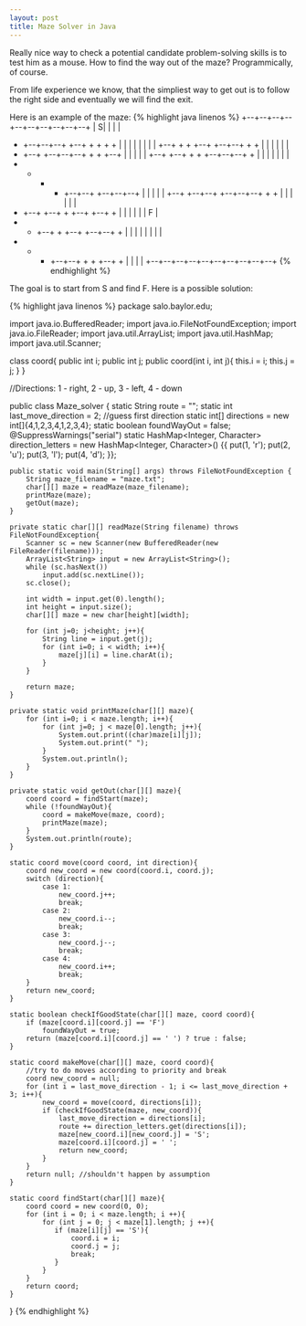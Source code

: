 ```yaml
---
layout: post
title: Maze Solver in Java
---
```

Really nice way to check a potential candidate problem-solving skills is to test him as a mouse. 
How to find the way out of the maze? Programmically, of course.

From life experience we know, that the simpliest way to get out is to follow the right side 
and eventually we will find the exit.

Here is an example of the maze:
{% highlight java linenos %}
+--+--+--+--+--+--+--+--+--+--+
|             S|     |     |  |
+  +--+--+--+  +--+  +  +  +  +
|     |  |     |     |  |  |  |
+--+  +  +  +--+  +--+--+  +  +
|     |  |        |     |     |
+  +--+  +--+--+--+  +  +  +--+
|     |        |     |        |
+--+  +--+  +  +  +--+--+--+  +
|  |  |  |  |     |           |
+  +  +  +  +--+--+  +--+--+--+
|           |     |        |  |
+--+  +--+--+  +--+--+--+  +  +
|     |        |     |     |  |
+  +--+  +--+  +  +--+  +--+  +
|  |     |  |  |     |      F |
+  +  +--+  +  +--+  +--+--+  +
|  |  |     |     |  |     |  |
+  +  +  +--+--+  +  +  +--+  +
|     |              |        |
+--+--+--+--+--+--+--+--+--+--+
{% endhighlight %}

The goal is to start from S and find F. Here is a possible solution:

{% highlight java linenos %}
package salo.baylor.edu;

import java.io.BufferedReader;
import java.io.FileNotFoundException;
import java.io.FileReader;
import java.util.ArrayList;
import java.util.HashMap;
import java.util.Scanner;

class coord{
	public int i;
	public int j;
	public coord(int i, int j){
		this.i = i;
		this.j = j;
	}
}

//Directions: 1 - right, 2 - up, 3 - left, 4 - down

public class Maze_solver {
	static String route = "";
	static int last_move_direction = 2; //guess first direction
	static int[] directions = new int[]{4,1,2,3,4,1,2,3,4};	
	static boolean foundWayOut = false;
	@SuppressWarnings("serial")
	static HashMap<Integer, Character> direction_letters = new HashMap<Integer, Character>() {{
		put(1, 'r');
		put(2, 'u');
		put(3, 'l');
		put(4, 'd');
	}};
	                                  
	public static void main(String[] args) throws FileNotFoundException {
		String maze_filename = "maze.txt";
		char[][] maze = readMaze(maze_filename);
		printMaze(maze);
		getOut(maze);
	}
	
	private static char[][] readMaze(String filename) throws FileNotFoundException{
		Scanner sc = new Scanner(new BufferedReader(new FileReader(filename)));
		ArrayList<String> input = new ArrayList<String>();
		while (sc.hasNext())
			input.add(sc.nextLine());
		sc.close();
		
		int width = input.get(0).length(); 
		int height = input.size();		
		char[][] maze = new char[height][width];
		
		for (int j=0; j<height; j++){
			String line = input.get(j);
			for (int i=0; i < width; i++){
				maze[j][i] = line.charAt(i);
			}
		}
		
		return maze;
	}
	
	private static void printMaze(char[][] maze){
		for (int i=0; i < maze.length; i++){
			for (int j=0; j < maze[0].length; j++){
				System.out.print((char)maze[i][j]);
				System.out.print(" ");
			}
			System.out.println();
		}
	}
	
	private static void getOut(char[][] maze){
		coord coord = findStart(maze);
	    while (!foundWayOut){
	    	coord = makeMove(maze, coord);
	    	printMaze(maze);
	    }
		System.out.println(route);
	}
	
	static coord move(coord coord, int direction){
        coord new_coord = new coord(coord.i, coord.j);
        switch (direction){
        	case 1:
        		new_coord.j++;
        		break;
        	case 2:
        		new_coord.i--;
        		break;
        	case 3:
        		new_coord.j--;
        		break;
        	case 4:
        		new_coord.i++;
        		break;
        }        
        return new_coord;
    }
	
    static boolean checkIfGoodState(char[][] maze, coord coord){
    	if (maze[coord.i][coord.j] == 'F')
    		foundWayOut = true;
        return (maze[coord.i][coord.j] == ' ') ? true : false;
    }
    
    static coord makeMove(char[][] maze, coord coord){
        //try to do moves according to priority and break  
    	coord new_coord = null;
    	for (int i = last_move_direction - 1; i <= last_move_direction + 3; i++){
    		new_coord = move(coord, directions[i]);
    		if (checkIfGoodState(maze, new_coord)){
    			last_move_direction = directions[i];
    		    route += direction_letters.get(directions[i]);
    		    maze[new_coord.i][new_coord.j] = 'S';
    		    maze[coord.i][coord.j] = ' ';
    		    return new_coord;
    		}
    	}  		        
        return null; //shouldn't happen by assumption
    }
    
    static coord findStart(char[][] maze){
    	coord coord = new coord(0, 0);
        for (int i = 0; i < maze.length; i ++){
            for (int j = 0; j < maze[1].length; j ++){
               if (maze[i][j] == 'S'){
            	   coord.i = i;
            	   coord.j = j;
                   break;
               }
            }
        }
        return coord;
    }
}
{% endhighlight %}
